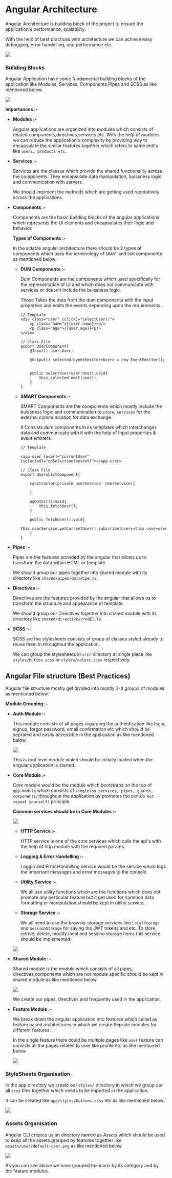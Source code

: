 # Angular Architecture

Angular Architecture is building block of the project to ensure the application's performance, scalability.

With the help of best practices with architecture we can achieve easy debugging, error handelling, and performance etc.

<img src="./architecture.png">

### Building Blocks

Angular Application have some fundamental building blocks of the application like Modules, Services, Components,Pipes and SCSS as like mentioned below.

<img src="./buiding-blocks.png">

**Importances :-**

- **Modules :-**

    Angular applications are organized into modules which consists of related components,directives,services etc.
    With the help of modules we can reduce the application's complexity by providing way to encapsulate the similar features together which refers to same entity like `users, products etc`.

- **Services :-**

    Services are the classes which provide the shared functionality across the components. They encapsulate data manipulation, buissness logic and communication with servers.

    We should implment the methods which are getting used repetatively across the applications.

- **Components :-**

    Components are the basic building blocks of the angular applications which represents the UI elements and encapsulates their logic and behavior.

    **Types of Components :-**

    In the sclable angular architecture there should be 2 types of components which uses the terminology of `SMART` and `DUM` components as mentioned below.

    - **DUM Components :-**

        Dum Components are the components which used specifically for the representation of UI and which does not communicate with services or doesn't include the buissness logic.

        Those Takes the data from the dum components with the input properties and emits the events depending upon the requirements.

        ```
        // Template
        <div class="user" (click)="selectUser()">
            <p class="name">{{user.name}}<p/>
            <p class="age">{{user.age}}<p/>
        </div>

        // Class File
        export UserComponent{
            @Input() user:User;

            @Output() selected:EventEmitter<User> = new EventEmitter();


            public selectUser(user:User):void{
                this.selected.emit(user);
            }
        }
        ```

    - **SMART Components :-**

        SMART Components are the components which mostly include the buissness logic and communication to `store`, `services` for the external communication for data exchange.

        It Consists dum components in its templates which interchanges data and communicate with it with the help of Input properties & event emitters.

        ```
        // Template

        <app-user [user]="currentUser" (selected)="onSelection($event)"></app-user>

        // Class File
        export UsersListComponent{

            constructor(private userService: UserService){

            }

            ngOnInit():void{
                this.fetchUesr();
            }

            public fetchUser():void{
                this.userService.getCurrentUser().subscribe(user=>this.user=user)
            }
        }
        ```

- **Pipes :-**

    Pipes are the features provided by the angular that allows us to transform the data within HTML or template.

    We should group our pipes together into shared module with its directory like `shared/pipes/dataPipe.ts`.


- **Directives :-**

    Directives are the features provided by the angular that allows us to transform the structure and appearance of template.

    We should group our Directives together into shared module with its directory like `shared/directives/redEl.ts`.

- **SCSS :-**

    SCSS are the stylesheets consists of group of classes styled already to reuse them in throughout the application.

    We can group the stylesheets in `src/` directory at single place like `styles/button.scss` or `styles/colors.scss` respectively.

## Angular File structure (Best Practices)
Angular file structure mostly get divided into mostly 3-4 groups of modules as mentioned below.'

**Module Grouping :-**

- **Auth Module :-**

    This module consists of all pages regarding the authentication like login, signup, forgot password, email confirmation etc which should be seprated and easily accessible in the application as like mentioned below.

    <img src="./feature-modules.png">

    This is root level module which should be initially loaded when the angular application is started.


- **Core Module :-**

    Core module would be the module which bootstraps on the top of `app.module` which consists of `singleton services, pipes, guards, components`, throughout the application by promotes the `DRY(Do not repeat yourself)` principle.

    **Common services should be in Core Modules :-**

    <img src="./core-services.png">

    - **HTTP Service :-**

        HTTP service is one of the core services which calls the api's with the help of http module with the required params.

    - **Logging & Error Handelling :-**

        Loggin and Error Handelling service would be the service which logs the important messages and error messages to the console.

    - **Utility Service :-**

        We all use utility functions which are the functions which does not promote any perticular feature but it get used for common data formatting or manipulation should be kept in utility service.

    - **Storage Service :-**

        We all need to use the browser storage services like `LocalStorage` and `SessionStorage` for saving the JWT tokens and etc. To store, retrive, delete, modify local and sessino storage items this service should be implemented.    
    
    <img src="./core.png">
- **Shared Module :-**

    Shared module is the module which consists of all pipes, directives,components which are not module specific should be kept in shared module as like mentioned below.

    <img src="./feature-modules.png">

    We create our pipes, directives and frequently used in the application.



- **Feature Module :-**

    We break down the angular application into features which called as feature based architectures in which we create Seprate modules for different features.

    In the single feature there could be multiple pages like `user` feature can consists all the pages related to user like profile etc as like mentioned below.

    <img src="./feature-modules.png">


    

### StyleSheets Organisation

In the app directory we create our `styles/` directory in which we group our all `scss` files together which needs to be imported in the application.

It can be created like `app/styles/buttons.scss` etc as like mentioned below.

<img src="./styles.png">

### Assets Organisation

Angular CLI creates us an directory named as Assets which should be used to keep all the assets grouped by features together like `assets/user/default-user.png` as like mentioned below.

<img src="./assets.png">

As you can see above we have grouped the icons by its category and by the feature modules.
